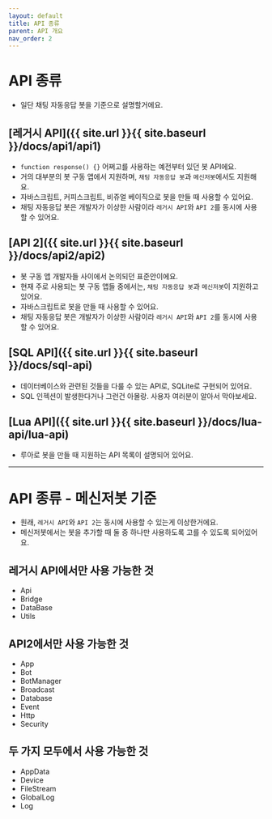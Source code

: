 ```yaml
---
layout: default
title: API 종류
parent: API 개요
nav_order: 2
---
```


# API 종류
* 일단 채팅 자동응답 봇을 기준으로 설명할거에요.

## [레거시 API]({{ site.url }}{{ site.baseurl }}/docs/api1/api1)
* `function response() {}` 어쩌고를 사용하는 예전부터 있던 봇 API에요.
* 거의 대부분의 봇 구동 앱에서 지원하며, `채팅 자동응답 봇`과 `메신저봇`에서도 지원해요.
* 자바스크립트, 커피스크립트, 비쥬얼 베이직으로 봇을 만들 때 사용할 수 있어요.
* 채팅 자동응답 봇은 개발자가 이상한 사람이라 `레거시 API`와 `API 2`를 동시에 사용할 수 있어요.

## [API 2]({{ site.url }}{{ site.baseurl }}/docs/api2/api2)
* 봇 구동 앱 개발자들 사이에서 논의되던 표준안이에요.
* 현재 주로 사용되는 봇 구동 앱들 중에서는, `채팅 자동응답 봇`과 `메신저봇`이 지원하고 있어요.
* 자바스크립트로 봇을 만들 때 사용할 수 있어요.
* 채팅 자동응답 봇은 개발자가 이상한 사람이라 `레거시 API`와 `API 2`를 동시에 사용할 수 있어요.

## [SQL API]({{ site.url }}{{ site.baseurl }}/docs/sql-api)
* 데이터베이스와 관련된 것들을 다룰 수 있는 API로, SQLite로 구현되어 있어요.
* SQL 인젝션이 발생한다거나 그런건 아몰랑. 사용자 여러분이 알아서 막아보세요.

## [Lua API]({{ site.url }}{{ site.baseurl }}/docs/lua-api/lua-api)
* 루아로 봇을 만들 때 지원하는 API 목록이 설명되어 있어요.

***

# API 종류 - 메신저봇 기준
* 원래, `레거시 API`와 `API 2`는 동시에 사용할 수 있는게 이상한거에요.
* 메신저봇에서는 봇을 추가할 때 둘 중 하나만 사용하도록 고를 수 있도록 되어있어요.

## 레거시 API에서만 사용 가능한 것
* Api
* Bridge
* DataBase
* Utils

## API2에서만 사용 가능한 것
* App
* Bot
* BotManager
* Broadcast
* Database
* Event
* Http
* Security

## 두 가지 모두에서 사용 가능한 것
* AppData
* Device
* FileStream
* GlobalLog
* Log

